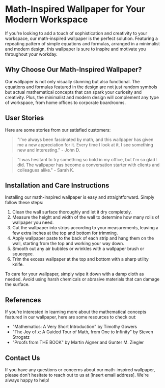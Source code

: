 <!--
Write me content for website with wallpaper which alt text is:

"A wallpaper featuring a repeating pattern of simple equations and formulas, arranged in a minimalist and modern design."

The name/title of the page should not be 1:1 copy of the alt text but rather a real content of the website which is using this wallpaper.

- Use markdown format 
- Start with the heading
- The content should look like a real website 
- Include real sections like references, contact, user stories, etc. use things relevant to the page purpose.
- Feel free to use structure like headings, bullets, numbering, blockquotes, paragraphs, horizontal lines, etc.
- You can use formatting like bold or _italic_
- You can include UTF-8 emojis
- Links should be only #hash anchors (and you can refer to the document itself)
- Do not include images
-->

<!--font:Poppins-->

# Math-Inspired Wallpaper for Your Modern Workspace

If you're looking to add a touch of sophistication and creativity to your workspace, our math-inspired wallpaper is the perfect solution. Featuring a repeating pattern of simple equations and formulas, arranged in a minimalist and modern design, this wallpaper is sure to inspire and motivate you throughout your workday.

## Why Choose Our Math-Inspired Wallpaper?

Our wallpaper is not only visually stunning but also functional. The equations and formulas featured in the design are not just random symbols but actual mathematical concepts that can spark your curiosity and creativity. Plus, the minimalist and modern design will complement any type of workspace, from home offices to corporate boardrooms.

## User Stories

Here are some stories from our satisfied customers:

> "I've always been fascinated by math, and this wallpaper has given me a new appreciation for it. Every time I look at it, I see something new and interesting." - John D.

> "I was hesitant to try something so bold in my office, but I'm so glad I did. The wallpaper has become a conversation starter with clients and colleagues alike." - Sarah K.

## Installation and Care Instructions

Installing our math-inspired wallpaper is easy and straightforward. Simply follow these steps:

1. Clean the wall surface thoroughly and let it dry completely.
2. Measure the height and width of the wall to determine how many rolls of wallpaper you need.
3. Cut the wallpaper into strips according to your measurements, leaving a few extra inches at the top and bottom for trimming.
4. Apply wallpaper paste to the back of each strip and hang them on the wall, starting from the top and working your way down.
5. Smooth out any air bubbles or wrinkles with a wallpaper brush or squeegee.
6. Trim the excess wallpaper at the top and bottom with a sharp utility knife.

To care for your wallpaper, simply wipe it down with a damp cloth as needed. Avoid using harsh chemicals or abrasive materials that can damage the surface.

## References

If you're interested in learning more about the mathematical concepts featured in our wallpaper, here are some resources to check out:

- "Mathematics: A Very Short Introduction" by Timothy Gowers
- "The Joy of x: A Guided Tour of Math, from One to Infinity" by Steven Strogatz
- "Proofs from THE BOOK" by Martin Aigner and Gunter M. Ziegler

## Contact Us

If you have any questions or concerns about our math-inspired wallpaper, please don't hesitate to reach out to us at [insert email address]. We're always happy to help!
